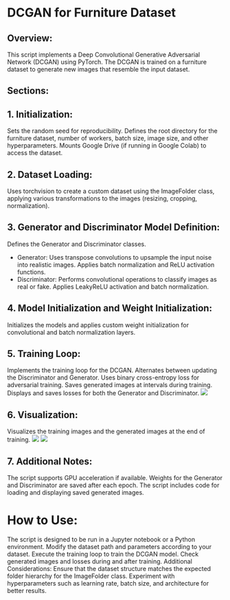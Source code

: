 # DCGAN for Furniture Dataset
## Overview:

This script implements a Deep Convolutional Generative Adversarial Network (DCGAN) using PyTorch. The DCGAN is trained on a furniture dataset to generate new images that resemble the input dataset.

## Sections:
## 1. Initialization:

Sets the random seed for reproducibility.
Defines the root directory for the furniture dataset, number of workers, batch size, image size, and other hyperparameters.
Mounts Google Drive (if running in Google Colab) to access the dataset.

## 2. Dataset Loading:

Uses torchvision to create a custom dataset using the ImageFolder class, applying various transformations to the images (resizing, cropping, normalization).

## 3. Generator and Discriminator Model Definition:

Defines the Generator and Discriminator classes.
* Generator:
Uses transpose convolutions to upsample the input noise into realistic images.
Applies batch normalization and ReLU activation functions.
* Discriminator:
Performs convolutional operations to classify images as real or fake.
Applies LeakyReLU activation and batch normalization.

## 4. Model Initialization and Weight Initialization:

Initializes the models and applies custom weight initialization for convolutional and batch normalization layers.

## 5. Training Loop:

Implements the training loop for the DCGAN.
Alternates between updating the Discriminator and Generator.
Uses binary cross-entropy loss for adversarial training.
Saves generated images at intervals during training.
Displays and saves losses for both the Generator and Discriminator.
![](https://imgur.com/1D31v6M.png)

## 6. Visualization:

Visualizes the training images and the generated images at the end of training.
![](https://i.imgur.com/v9pz8c4.png)
![](https://imgur.com/u9VFdxH.png)

## 7. Additional Notes:

The script supports GPU acceleration if available.
Weights for the Generator and Discriminator are saved after each epoch.
The script includes code for loading and displaying saved generated images.

# How to Use:

The script is designed to be run in a Jupyter notebook or a Python environment.
Modify the dataset path and parameters according to your dataset.
Execute the training loop to train the DCGAN model.
Check generated images and losses during and after training.
Additional Considerations:
Ensure that the dataset structure matches the expected folder hierarchy for the ImageFolder class.
Experiment with hyperparameters such as learning rate, batch size, and architecture for better results.
